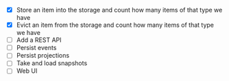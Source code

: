 - [x] Store an item into the storage and count how many items of that type we have
- [x] Evict an item from the storage and count how many items of that type we have
- [ ] Add a REST API
- [ ] Persist events
- [ ] Persist projections
- [ ] Take and load snapshots
- [ ] Web UI
